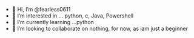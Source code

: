 - 👋 Hi, I’m @fearless0611
- 👀 I’m interested in ... python, c, Java, Powershell
- 🌱 I’m currently learning ...python
- 💞️ I’m looking to collaborate on nothing, for now, as iam just a beginner


<!---
fearless0611/fearless0611 is a ✨ special ✨ repository because its `README.md` (this file) appears on your GitHub profile.
You can click the Preview link to take a look at your changes.
--->
